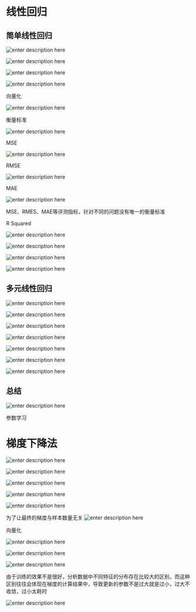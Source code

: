 # 线性回归

## 简单线性回归

![enter description here](./images/1589265281983.png)

![enter description here](./images/1589265434929.png)

![enter description here](./images/1589265520148.png)

![enter description here](./images/1589267432637.png)

向量化

![enter description here](./images/1589270724235.png)

衡量标准

![enter description here](./images/1589274077472.png)

MSE

![enter description here](./images/1589280615783.png)

RMSE

![enter description here](./images/1589281435294.png)

MAE

![enter description here](./images/1589281481459.png)

MSE、RMES、MAE等评测指标，针对不同的问题没有唯一的衡量标准

R Squared

![enter description here](./images/1589285863748.png)

![enter description here](./images/1589285979817.png)

![enter description here](./images/1589286095992.png)

![enter description here](./images/1589293110544.png)


## 多元线性回归

![enter description here](./images/1589293696026.png)

![enter description here](./images/1589293803749.png)

![enter description here](./images/1589293904084.png)

![enter description here](./images/1589293978633.png)

![enter description here](./images/1589294153388.png)

![enter description here](./images/1589294216607.png)

![enter description here](./images/1589294350821.png)


## 总结

![enter description here](./images/1589302539757.png)

参数学习


# 梯度下降法

![enter description here](./images/1589332616809.png)

![enter description here](./images/1589333030016.png)

![enter description here](./images/1589342584369.png)

![enter description here](./images/1589342715157.png)

![enter description here](./images/1589342797629.png)

为了让最终的梯度与样本数量无关
![enter description here](./images/1589342868193.png)


向量化

![enter description here](./images/1589348009266.png)

![enter description here](./images/1589348374098.png)

![enter description here](./images/1589348386490.png)

由于训练的效果不是很好，分析数据中不同特征的分布存在比较大的区别，而这种区别往往会体现在梯度的计算结果中，导致更新的参数不是过大就是过小，过大不收敛，过小太耗时

![enter description here](./images/1589349417207.png)
